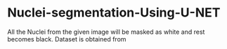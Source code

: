 # Nuclei-segmentation-Using-U-NET
All the Nuclei from the given image will be masked as white and rest becomes black. Dataset is obtained from
